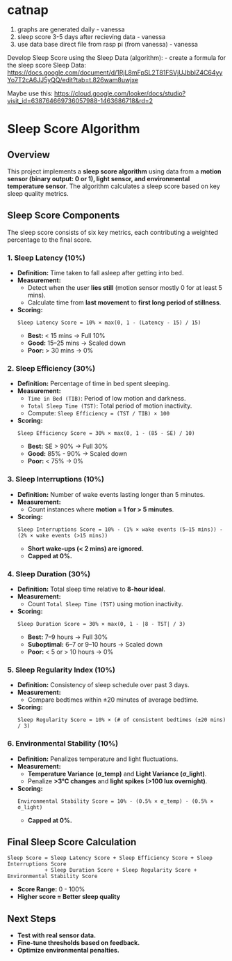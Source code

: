 # catnap
1. graphs are generated daily - vanessa
2. sleep score 3-5 days after recieving data - vanessa 
3. use data base direct file from rasp pi (from vanessa) - vanessa


Develop Sleep Score using the Sleep Data (algorithm): - create a formula for the sleep score
Sleep Data: https://docs.google.com/document/d/1RjL8mFpSL2T81FSVjUJbbIZ4C64yyYo7T2cA6JJ5yQQ/edit?tab=t.826wam8uwjxe


Maybe use this: https://cloud.google.com/looker/docs/studio?visit_id=638764669736057988-1463686718&rd=2

# Sleep Score Algorithm

## Overview
This project implements a **sleep score algorithm** using data from a **motion sensor (binary output: 0 or 1), light sensor, and environmental temperature sensor**. The algorithm calculates a sleep score based on key sleep quality metrics.

## Sleep Score Components
The sleep score consists of six key metrics, each contributing a weighted percentage to the final score.

### 1. Sleep Latency (10%)
- **Definition:** Time taken to fall asleep after getting into bed.
- **Measurement:**
  - Detect when the user **lies still** (motion sensor mostly 0 for at least 5 mins).
  - Calculate time from **last movement** to **first long period of stillness**.
- **Scoring:**
  ```
  Sleep Latency Score = 10% × max(0, 1 - (Latency - 15) / 15)
  ```
  - **Best:** < 15 mins → Full 10%
  - **Good:** 15–25 mins → Scaled down
  - **Poor:** > 30 mins → 0%

### 2. Sleep Efficiency (30%)
- **Definition:** Percentage of time in bed spent sleeping.
- **Measurement:**
  - `Time in Bed (TIB)`: Period of low motion and darkness.
  - `Total Sleep Time (TST)`: Total period of motion inactivity.
  - Compute: `Sleep Efficiency = (TST / TIB) × 100`
- **Scoring:**
  ```
  Sleep Efficiency Score = 30% × max(0, 1 - (85 - SE) / 10)
  ```
  - **Best:** SE > 90% → Full 30%
  - **Good:** 85% - 90% → Scaled down
  - **Poor:** < 75% → 0%

### 3. Sleep Interruptions (10%)
- **Definition:** Number of wake events lasting longer than 5 minutes.
- **Measurement:**
  - Count instances where **motion = 1 for > 5 minutes**.
- **Scoring:**
  ```
  Sleep Interruptions Score = 10% - (1% × wake events (5–15 mins)) - (2% × wake events (>15 mins))
  ```
  - **Short wake-ups (< 2 mins) are ignored.**
  - **Capped at 0%.**

### 4. Sleep Duration (30%)
- **Definition:** Total sleep time relative to **8-hour ideal**.
- **Measurement:**
  - Count `Total Sleep Time (TST)` using motion inactivity.
- **Scoring:**
  ```
  Sleep Duration Score = 30% × max(0, 1 - |8 - TST| / 3)
  ```
  - **Best:** 7–9 hours → Full 30%
  - **Suboptimal:** 6–7 or 9–10 hours → Scaled down
  - **Poor:** < 5 or > 10 hours → 0%

### 5. Sleep Regularity Index (10%)
- **Definition:** Consistency of sleep schedule over past 3 days.
- **Measurement:**
  - Compare bedtimes within ±20 minutes of average bedtime.
- **Scoring:**
  ```
  Sleep Regularity Score = 10% × (# of consistent bedtimes (±20 mins) / 3)
  ```

### 6. Environmental Stability (10%)
- **Definition:** Penalizes temperature and light fluctuations.
- **Measurement:**
  - **Temperature Variance (σ_temp)** and **Light Variance (σ_light)**.
  - Penalize **>3°C changes** and **light spikes (>100 lux overnight)**.
- **Scoring:**
  ```
  Environmental Stability Score = 10% - (0.5% × σ_temp) - (0.5% × σ_light)
  ```
  - **Capped at 0%.**

## Final Sleep Score Calculation
``` 
Sleep Score = Sleep Latency Score + Sleep Efficiency Score + Sleep Interruptions Score 
            + Sleep Duration Score + Sleep Regularity Score + Environmental Stability Score 
```
- **Score Range:** 0 - 100%
- **Higher score = Better sleep quality**

## Next Steps
- **Test with real sensor data.**
- **Fine-tune thresholds based on feedback.**
- **Optimize environmental penalties.**


